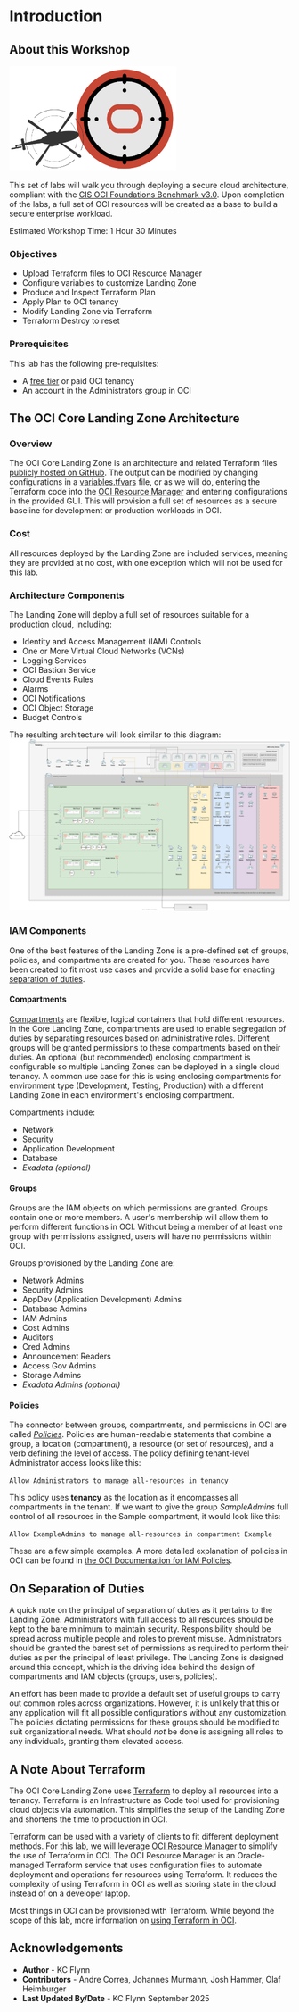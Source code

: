 # Introduction

## About this Workshop

![OCI Core Landing Zone Logo](images/landing-zone-icon.png "OCI Core Landing Zone Logo of helicopter approaching Oracle shaped landing pad")

This set of labs will walk you through deploying a secure cloud architecture, compliant with the [CIS OCI Foundations Benchmark v3.0](https://www.cisecurity.org/benchmark/oracle_cloud/). Upon completion of the labs, a full set of OCI resources will be created as a base to build a secure enterprise workload.

Estimated Workshop Time: 1 Hour 30 Minutes

### Objectives

- Upload Terraform files to OCI Resource Manager
- Configure variables to customize Landing Zone
- Produce and Inspect Terraform Plan
- Apply Plan to OCI tenancy
- Modify Landing Zone via Terraform
- Terraform Destroy to reset

### Prerequisites

This lab has the following pre-requisites:

- A [free tier](https://www.oracle.com/cloud/free/) or paid OCI tenancy
- An account in the Administrators group in OCI

## The OCI Core Landing Zone Architecture

### Overview

The OCI Core Landing Zone is an architecture and related Terraform files [publicly hosted on GitHub](https://github.com/oci-landing-zones/terraform-oci-core-landingzone). The output can be modified by changing configurations in a [variables.tfvars](https://github.com/oci-landing-zones/terraform-oci-core-landingzone/blob/main/VARIABLES.md) file, or as we will do, entering the Terraform code into the [OCI Resource Manager](https://docs.oracle.com/en-us/iaas/Content/ResourceManager/Concepts/resourcemanager.htm) and entering configurations in the provided GUI. This will provision a full set of resources as a secure baseline for development or production workloads in OCI.

### Cost

All resources deployed by the Landing Zone are included services, meaning they are provided at no cost, with one exception which will not be used for this lab.

### Architecture Components

The Landing Zone will deploy a full set of resources suitable for a production cloud, including:

- Identity and Access Management (IAM) Controls
- One or More Virtual Cloud Networks (VCNs)
- Logging Services
- OCI Bastion Service
- Cloud Events Rules
- Alarms
- OCI Notifications
- OCI Object Storage
- Budget Controls

The resulting architecture will look similar to this diagram: ![Simple Architecture](images/arch-simple.svg "Simple Landing Zone architecture")

### IAM Components

One of the best features of the Landing Zone is a pre-defined set of groups, policies, and compartments are created for you. These resources have been created to fit most use cases and provide a solid base for enacting [separation of duties](#OnSeparationofDuties).

#### Compartments

[Compartments](https://www.ateam-oracle.com/post/oracle-cloud-infrastructure-compartments) are flexible, logical containers that hold different resources. In the Core Landing Zone, compartments are used to enable segregation of duties by separating resources based on administrative roles. Different groups will be granted permissions to these compartments based on their duties. An optional (but recommended) enclosing compartment is configurable so multiple Landing Zones can be deployed in a single cloud tenancy. A common use case for this is using enclosing compartments for environment type (Development, Testing, Production) with a different Landing Zone in each environment's enclosing compartment.

Compartments include:

- Network
- Security
- Application Development
- Database
- _Exadata (optional)_

#### Groups

Groups are the IAM objects on which permissions are granted. Groups contain one or more members. A user's membership will allow them to perform different functions in OCI. Without being a member of at least one group with permissions assigned, users will have no permissions within OCI.

Groups provisioned by the Landing Zone are:

- Network Admins
- Security Admins
- AppDev (Application Development) Admins
- Database Admins
- IAM Admins
- Cost Admins
- Auditors
- Cred Admins
- Announcement Readers
- Access Gov Admins
- Storage Admins
- _Exadata Admins (optional)_

#### Policies

The connector between groups, compartments, and permissions in OCI are called [_Policies_](https://docs.oracle.com/en-us/iaas/Content/Identity/policieshow/how-policies-work.htm#how_policies_work). Policies are human-readable statements that combine a group, a location (compartment), a resource (or set of resources), and a verb defining the level of access. The policy defining tenant-level Administrator access looks like this:

```Allow Administrators to manage all-resources in tenancy```

This policy uses __tenancy__ as the location as it encompasses all compartments in the tenant. If we want to give the group _SampleAdmins_ full control of all resources in the Sample compartment, it would look like this:

```Allow ExampleAdmins to manage all-resources in compartment Example```

These are a few simple examples. A more detailed explanation of policies in OCI can be found in [the OCI Documentation for IAM Policies](https://docs.oracle.com/en-us/iaas/Content/Identity/policieshow/how-policies-work.htm).

## On Separation of Duties

A quick note on the principal of separation of duties as it pertains to the Landing Zone. Administrators with full access to all resources should be kept to the bare minimum to maintain security. Responsibility should be spread across multiple people and roles to prevent misuse. Administrators should be granted the barest set of permissions as required to perform their duties as per the principal of least privilege. The Landing Zone is designed around this concept, which is the driving idea behind the design of compartments and IAM objects (groups, users, policies).

An effort has been made to provide a default set of useful groups to carry out common roles across organizations. However, it is unlikely that this or any application will fit all possible configurations without any customization. The policies dictating permissions for these groups should be modified to suit organizational needs. What should _not_ be done is assigning all roles to any individuals, granting them elevated access.

## A Note About Terraform

The OCI Core Landing Zone uses [Terraform](https://developer.hashicorp.com/terraform/intro) to deploy all resources into a tenancy. Terraform is an Infrastructure as Code tool used for provisioning cloud objects via automation. This simplifies the setup of the Landing Zone and shortens the time to production in OCI.

Terraform can be used with a variety of clients to fit different deployment methods. For this lab, we will leverage [OCI Resource Manager](https://docs.oracle.com/en-us/iaas/Content/ResourceManager/Concepts/resourcemanager.htm) to simplify the use of Terraform in OCI. The OCI Resource Manager is an Oracle-managed Terraform service that uses configuration files to automate deployment and operations for resources using Terraform. It reduces the complexity of using Terraform in OCI as well as storing state in the cloud instead of on a developer laptop.

Most things in OCI can be provisioned with Terraform. While beyond the scope of this lab, more information on [using Terraform in OCI](https://docs.oracle.com/en-us/iaas/Content/API/SDKDocs/terraform.htm).

## Acknowledgements

- __Author__ - KC Flynn
- __Contributors__ - Andre Correa, Johannes Murmann, Josh Hammer, Olaf Heimburger
- __Last Updated By/Date__ - KC Flynn September 2025
